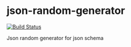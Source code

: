 # json-random-generator

[![Build Status](https://travis-ci.org/kklimexk/json-random-generator.svg?branch=master)](https://travis-ci.org/kklimexk/json-random-generator)

Json random generator for json schema
